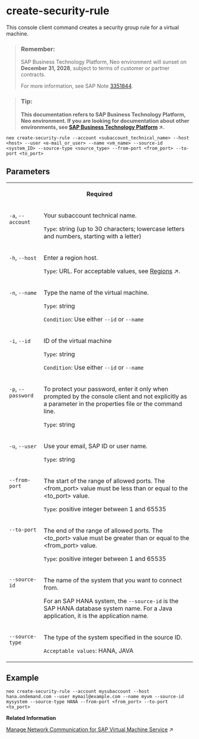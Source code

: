<!-- loiob140be7514b240f9b7a0106651cc8eac -->

# create-security-rule

This console client command creates a security group rule for a virtual machine.



> ### Remember:  
> SAP Business Technology Platform, Neo environment will sunset on **December 31, 2028**, subject to terms of customer or partner contracts.
> 
> For more information, see SAP Note [3351844](https://me.sap.com/notes/3351844).

> ### Tip:  
> **This documentation refers to SAP Business Technology Platform, Neo environment. If you are looking for documentation about other environments, see [SAP Business Technology Platform](https://help.sap.com/viewer/65de2977205c403bbc107264b8eccf4b/Cloud/en-US/6a2c1ab5a31b4ed9a2ce17a5329e1dd8.html "SAP Business Technology Platform (SAP BTP) is an integrated offering comprised of the following technology portfolios: application development; process automation; integration; data, analytics, and enterprise planning; artificial intelligence. The platform offers users the ability to turn data into business value, compose end-to-end business processes, connect entire IT landscapes, and personalize, build and extend SAP applications. This reduces the overall total cost of ownership maintaining SAP landscapes and third-party software across end-to-end business processes.") :arrow_upper_right:.**



```
neo create-security-rule --account <subaccount_technical_name> --host <host> --user <e-mail_or_user> --name <vm_name> --source-id <system_ID> --source-type <source_type> --from-port <from_port> --to-port <to_port>
```



## Parameters




<table>
<tr>
<th valign="top" colspan="2">

Required

</th>
</tr>
<tr>
<td valign="top">

`-a`, `--account`

</td>
<td valign="top">

Your subaccount technical name.

`Type`: string \(up to 30 characters; lowercase letters and numbers, starting with a letter\)

</td>
</tr>
<tr>
<td valign="top">

`-h`, `--host`

</td>
<td valign="top">

Enter a region host.

`Type`: URL. For acceptable values, see [Regions](https://help.sap.com/viewer/65de2977205c403bbc107264b8eccf4b/Cloud/en-US/350356d1dc314d3199dca15bd2ab9b0e.html "You can deploy applications in different regions. Each region represents a geographical location (for example, Europe, US East) where applications, data, or services are hosted.") :arrow_upper_right:.

</td>
</tr>
<tr>
<td valign="top">

`-n`, `--name` 

</td>
<td valign="top">

Type the name of the virtual machine.

`Type`: string

`Condition`: Use either `--id` or `--name`

</td>
</tr>
<tr>
<td valign="top">

`-i`, `--id` 

</td>
<td valign="top">

ID of the virtual machine

`Type`: string

`Condition`: Use either `--id` or `--name`

</td>
</tr>
<tr>
<td valign="top">

`-p`, `--password`

</td>
<td valign="top">

To protect your password, enter it only when prompted by the console client and not explicitly as a parameter in the properties file or the command line.

`Type`: string

</td>
</tr>
<tr>
<td valign="top">

`-u`, `--user`

</td>
<td valign="top">

Use your email, SAP ID or user name.

`Type`: string

</td>
</tr>
<tr>
<td valign="top">

`--from-port`

</td>
<td valign="top">

The start of the range of allowed ports. The <from\_port\> value must be less than or equal to the <to\_port\> value.

`Type`: positive integer between 1 and 65535

</td>
</tr>
<tr>
<td valign="top">

`--to-port`

</td>
<td valign="top">

The end of the range of allowed ports. The <to\_port\> value must be greater than or equal to the <from\_port\> value.

`Type`: positive integer between 1 and 65535

</td>
</tr>
<tr>
<td valign="top">

`--source-id`

</td>
<td valign="top">

The name of the system that you want to connect from.

For an SAP HANA system, the `--source-id` is the SAP HANA database system name. For a Java application, it is the application name.

</td>
</tr>
<tr>
<td valign="top">

`--source-type`

</td>
<td valign="top">

The type of the system specified in the source ID.

`Acceptable values`: HANA, JAVA

</td>
</tr>
</table>



## Example

```
neo create-security-rule --account mysubaccount --host hana.ondemand.com --user mymail@example.com --name myvm --source-id mysystem --source-type HANA --from-port <from_port> --to-port <to_port>
```

**Related Information**  


[Manage Network Communication for SAP Virtual Machine Service](https://help.sap.com/viewer/c746ff81651e4b8fb6efc11146091016/Cloud/en-US/41c987c040f04c7cb6157dcc824a7762.html "You can allow communication with a virtual machine from other systems by managing security group rules in the cockpit or using console client commands. Communication between virtual machines within the same subaccount is available by default.") :arrow_upper_right:

